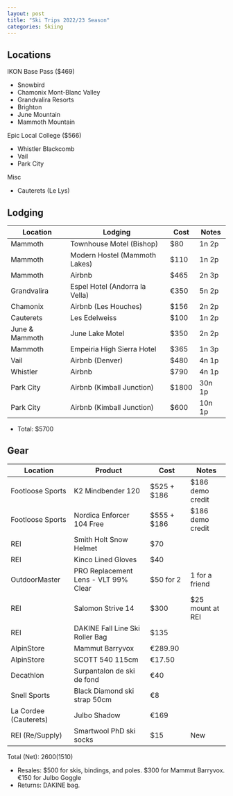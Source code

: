 ```yaml
---
layout: post
title: "Ski Trips 2022/23 Season"
categories: Skiing
---
```


## Locations

IKON Base Pass ($469)
- Snowbird
- Chamonix Mont-Blanc Valley
- Grandvalira Resorts
- Brighton
- June Mountain 
- Mammoth Mountain

Epic Local College ($566)
- Whistler Blackcomb
- Vail
- Park City

Misc
- Cauterets (Le Lys)

## Lodging

| Location       | Lodging                        | Cost  | Notes  |
| -------------- | ------------------------------ | ----- | ------ |
| Mammoth        | Townhouse Motel (Bishop)       | $80   | 1n 2p  |
| Mammoth        | Modern Hostel (Mammoth Lakes)  | $110  | 1n 2p  |
| Mammoth        | Airbnb                         | $465  | 2n 3p  |
| Grandvalira    | Espel Hotel (Andorra la Vella) | €350  | 5n 2p  |
| Chamonix       | Airbnb (Les Houches)           | $156  | 2n 2p  |
| Cauterets      | Les Edelweiss                  | $100  | 1n 2p  |
| June & Mammoth | June Lake Motel                | $350  | 2n 2p  |
| Mammoth        | Empeiria High Sierra Hotel     | $365  | 1n 3p  |
| Vail           | Airbnb (Denver)                | $480  | 4n 1p  |
| Whistler       | Airbnb                         | $790  | 4n 1p  |
| Park City      | Airbnb (Kimball Junction)      | $1800 | 30n 1p |
| Park City      | Airbnb (Kimball Junction)      | $600  | 10n 1p |

- Total: $5700

## Gear

| Location              | Product                              | Cost        | Notes            |
| --------------------- | ------------------------------------ | ----------- | ---------------- |
| Footloose Sports      | K2 Mindbender 120                    | $525 + $186 | $186 demo credit |
| Footloose Sports      | Nordica Enforcer 104 Free            | $555 + $186 | $186 demo credit |
| REI                   | Smith Holt Snow Helmet               | $70         |                  |
| REI                   | Kinco Lined Gloves                   | $40         |                  |
| OutdoorMaster         | PRO Replacement Lens - VLT 99% Clear | $50 for 2   | 1 for a friend   |
| REI                   | Salomon Strive 14                    | $300        | $25 mount at REI |
| REI                   | DAKINE Fall Line Ski Roller Bag      | $135        |                  |
| AlpinStore            | Mammut Barryvox                      | €289.90     |                  |
| AlpinStore            | SCOTT 540 115cm                      | €17.50      |                  |
| Decathlon             | Surpantalon de ski de fond           | €40         |                  |
| Snell Sports          | Black Diamond ski strap 50cm         | €8          |                  |
| La Cordee (Cauterets) | Julbo Shadow                         | €169        |                  |
| REI (Re/Supply)       | Smartwool PhD ski socks              | $15         | New              |

Total (Net): $2600 ($1510)
- Resales: $500 for skis, bindings, and poles. $300 for Mammut Barryvox. €150 for Julbo Goggle 
- Returns: DAKINE bag.
